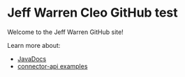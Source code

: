 # Jeff Warren Cleo GitHub test

Welcome to the Jeff Warren GitHub site!

Learn more about: 
- [JavaDocs](https://s3-us-west-2.amazonaws.com/matt-maven-repo-3.net/javadocs_extracted/javadoc/index.html)
- [connector-api examples](https://github.com/jthielens?tab=repositories)
